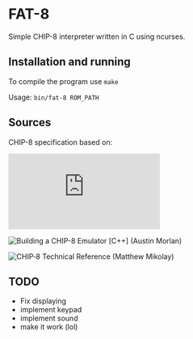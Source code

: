 # FAT-8

Simple CHIP-8 interpreter written in C using ncurses.

## Installation and running

To compile the program use ``make``

Usage: ``bin/fat-8 ROM_PATH``

## Sources

CHIP-8 specification based on:

![Cowgod's Chip-8 Technical Reference v1.0](http://devernay.free.fr/hacks/chip8/C8TECH10.HTM#2.4)

![Building a CHIP-8 Emulator [C++] (Austin Morlan)](https://austinmorlan.com/posts/chip8_emulator/)

![CHIP‐8 Technical Reference (Matthew Mikolay)](https://github.com/mattmikolay/chip-8/wiki/CHIP%E2%80%908-Technical-Reference)

## TODO

- Fix displaying
- implement keypad
- implement sound
- make it work (lol)
